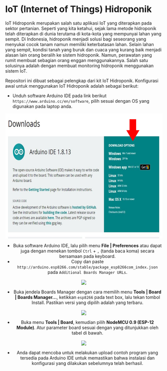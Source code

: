 # IoT (Internet of Things) Hidroponik

IoT Hidroponik merupakan salah satu aplikasi IoT yang diterapkan pada sektor pertanian. Seperti yang kita ketahui, sejak lama metode hidroponik telah diterapkan di dunia terutama di kota-kota yang mempunyai lahan yang sempit. Di Indonesia, hidroponik menjadi solusi bagi seseorang yang menyukai cocok tanam namun memiliki keterbatasan lahan. Selain lahan yang sempit, kondisi tanah yang buruk dan cuaca yang kurang baik menjadi alasan lain orang beralih ke sistem hidroponik. Namun, perawatan yang rumit membuat sebagian orang enggan menggunakannya. Salah satu solusinya adalah dengan membuat monitoring hidroponik menggunakan sistem IoT.

Repositori ini dibuat sebagai pelengkap dari kit IoT Hidroponik. Konfigurasi awal untuk menggunakan IoT Hidroponik adalah sebagai berikut:
* Unduh software Arduino IDE pada link berikut ```https://www.arduino.cc/en/software```, pilih sesuai dengan OS yang digunakan pada laptop anda.

<div style="text-align:center"><img src="/images/Arduino_download.JPG" height="400" align ="center"/><div/>

* Buka software Arduino IDE, lalu pilih menu **File | Preferences** atau dapat juga dengan menekan tombol ```Ctrl``` + ```,``` (tanda baca koma) secara bersamaan pada keyboard.
* Copy dan paste ```http://arduino.esp8266.com/stable/package_esp8266com_index.json``` pada ```Additional Boards Manager URLs```.

<div style="text-align:center"><img src="https://github.com/userdw/Internet_of_Things_Maker_Kit/blob/master/images/additional_url.png" height="200" align ="center"/><div/>


* Buka jendela Boards Manager dengan cara memilih menu **Tools | Board | Boards Manager...**, ketikkan ```esp8266``` pada text box, lalu tekan tombol Install. Pastikan versi yang dipilih adalah yang terbaru.

<div style="text-align:center"><img src="https://github.com/userdw/Internet_of_Things_Maker_Kit/blob/master/images/esp8266_package.PNG" height="300" align ="center"/><div/>


* Buka menu **Tools | Board**, kemudian pilih **NodeMCU 0.9 (ESP-12 Module)**. Atur parameter board sesuai dengan yang ditunjukkan oleh tabel di bawah.

<img src="https://github.com/userdw/Internet_of_Things_Maker_Kit/blob/master/images/configuration_table.PNG" height="430" align ="center">

* Anda dapat mencoba untuk melakukan upload contoh program yang tersedia pada Arduino IDE untuk memastikan bahwa instalasi dan konfigurasi yang dilakukan sebelumnya telah berhasil.
